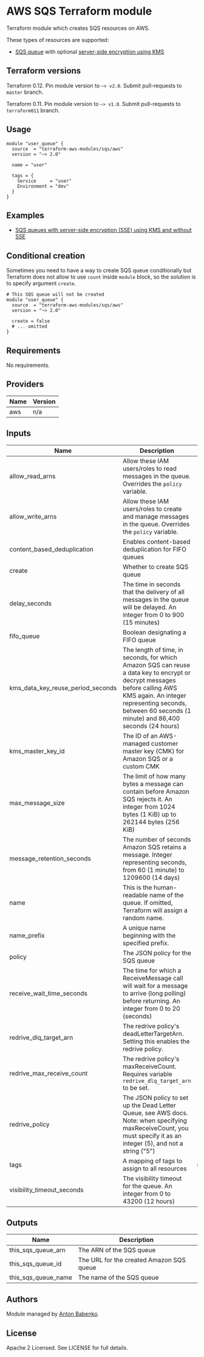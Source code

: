 # AWS SQS Terraform module

Terraform module which creates SQS resources on AWS.

These types of resources are supported:

* [SQS queue](https://www.terraform.io/docs/providers/aws/r/sqs_queue.html) with optional [server-side encryption using KMS](https://docs.aws.amazon.com/AWSSimpleQueueService/latest/SQSDeveloperGuide/sqs-server-side-encryption.html)

## Terraform versions

Terraform 0.12. Pin module version to `~> v2.0`. Submit pull-requests to `master` branch.

Terraform 0.11. Pin module version to `~> v1.0`. Submit pull-requests to `terraform011` branch.

## Usage

```hcl
module "user_queue" {
  source  = "terraform-aws-modules/sqs/aws"
  version = "~> 2.0"

  name = "user"

  tags = {
    Service     = "user"
    Environment = "dev"
  }
}
```

## Examples

* [SQS queues with server-side encryption (SSE) using KMS and without SSE](https://github.com/terraform-aws-modules/terraform-aws-sqs/tree/master/examples/complete-sqs)

## Conditional creation

Sometimes you need to have a way to create SQS queue conditionally but Terraform does not allow to use `count` inside `module` block, so the solution is to specify argument `create`.

```hcl
# This SQS queue will not be created
module "user_queue" {
  source  = "terraform-aws-modules/sqs/aws"
  version = "~> 2.0"

  create = false
  # ... omitted
}
```

<!-- BEGINNING OF PRE-COMMIT-TERRAFORM DOCS HOOK -->
## Requirements

No requirements.

## Providers

| Name | Version |
|------|---------|
| aws | n/a |

## Inputs

| Name | Description | Type | Default | Required |
|------|-------------|------|---------|:--------:|
| allow\_read\_arns | Allow these IAM users/roles to read messages in the queue.  Overrides the `policy` variable. | `list(string)` | `[]` | no |
| allow\_write\_arns | Allow these IAM users/roles to create and manage messages in the queue.  Overrides the `policy` variable. | `list(string)` | `[]` | no |
| content\_based\_deduplication | Enables content-based deduplication for FIFO queues | `bool` | `false` | no |
| create | Whether to create SQS queue | `bool` | `true` | no |
| delay\_seconds | The time in seconds that the delivery of all messages in the queue will be delayed. An integer from 0 to 900 (15 minutes) | `number` | `0` | no |
| fifo\_queue | Boolean designating a FIFO queue | `bool` | `false` | no |
| kms\_data\_key\_reuse\_period\_seconds | The length of time, in seconds, for which Amazon SQS can reuse a data key to encrypt or decrypt messages before calling AWS KMS again. An integer representing seconds, between 60 seconds (1 minute) and 86,400 seconds (24 hours) | `number` | `300` | no |
| kms\_master\_key\_id | The ID of an AWS-managed customer master key (CMK) for Amazon SQS or a custom CMK | `string` | `null` | no |
| max\_message\_size | The limit of how many bytes a message can contain before Amazon SQS rejects it. An integer from 1024 bytes (1 KiB) up to 262144 bytes (256 KiB) | `number` | `262144` | no |
| message\_retention\_seconds | The number of seconds Amazon SQS retains a message. Integer representing seconds, from 60 (1 minute) to 1209600 (14 days) | `number` | `345600` | no |
| name | This is the human-readable name of the queue. If omitted, Terraform will assign a random name. | `string` | `null` | no |
| name\_prefix | A unique name beginning with the specified prefix. | `string` | `null` | no |
| policy | The JSON policy for the SQS queue | `string` | `""` | no |
| receive\_wait\_time\_seconds | The time for which a ReceiveMessage call will wait for a message to arrive (long polling) before returning. An integer from 0 to 20 (seconds) | `number` | `0` | no |
| redrive\_dlq\_target\_arn | The redrive policy's deadLetterTargetArn.  Setting this enables the redrive policy. | `string` | `null` | no |
| redrive\_max\_receive\_count | The redrive policy's maxReceiveCount.  Requires variable `redrive_dlq_target_arn` to be set. | `number` | `5` | no |
| redrive\_policy | The JSON policy to set up the Dead Letter Queue, see AWS docs. Note: when specifying maxReceiveCount, you must specify it as an integer (5), and not a string ("5") | `string` | `""` | no |
| tags | A mapping of tags to assign to all resources | `map(string)` | `{}` | no |
| visibility\_timeout\_seconds | The visibility timeout for the queue. An integer from 0 to 43200 (12 hours) | `number` | `30` | no |

## Outputs

| Name | Description |
|------|-------------|
| this\_sqs\_queue\_arn | The ARN of the SQS queue |
| this\_sqs\_queue\_id | The URL for the created Amazon SQS queue |
| this\_sqs\_queue\_name | The name of the SQS queue |

<!-- END OF PRE-COMMIT-TERRAFORM DOCS HOOK -->

## Authors

Module managed by [Anton Babenko](https://github.com/antonbabenko).

## License

Apache 2 Licensed. See LICENSE for full details.
